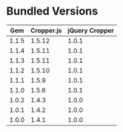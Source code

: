 # Bundled Versions

| Gem    | Cropper.js | jQuery Cropper |
|--------|------------|----------------|
| 1.1.5  | 1.5.12     | 1.0.1          |
| 1.1.4  | 1.5.11     | 1.0.1          |
| 1.1.3  | 1.5.11     | 1.0.1          |
| 1.1.2  | 1.5.10     | 1.0.1          |
| 1.1.1  | 1.5.9      | 1.0.1          |
| 1.1.0  | 1.5.6      | 1.0.1          |
| 1.0.2  | 1.4.3      | 1.0.0          |
| 1.0.1  | 1.4.2      | 1.0.0          |
| 1.0.0  | 1.4.1      | 1.0.0          |
